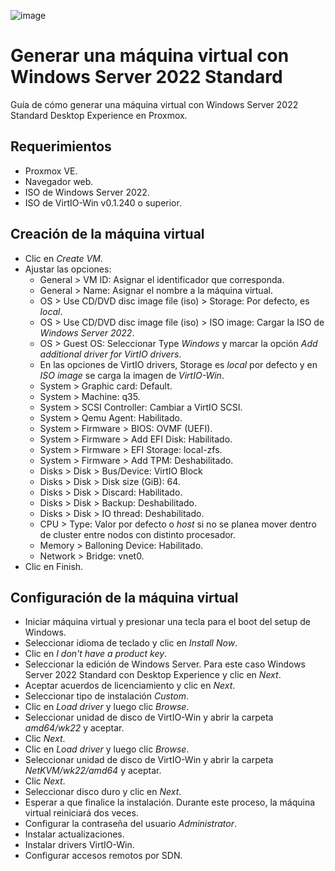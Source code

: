 ![image](https://github.com/vdaular/tutoriales/assets/136828149/a34a86a2-6bf3-4ebc-ba89-e9b567dfd0b1)

# Generar una máquina virtual con Windows Server 2022 Standard

Guía de cómo generar una máquina virtual con Windows Server 2022 Standard Desktop Experience en Proxmox.

## Requerimientos
- Proxmox VE.
- Navegador web.
- ISO de Windows Server 2022.
- ISO de VirtIO-Win v0.1.240 o superior.

## Creación de la máquina virtual

- Clic en _Create VM_.
- Ajustar las opciones:
    - General > VM ID: Asignar el identificador que corresponda.
    - General > Name: Asignar el nombre a la máquina virtual.
    - OS > Use CD/DVD disc image file (iso) > Storage: Por defecto, es _local_.
    - OS > Use CD/DVD disc image file (iso) > ISO image: Cargar la ISO de _Windows Server 2022_.
    - OS > Guest OS: Seleccionar Type _Windows_ y marcar la opción _Add additional driver for VirtIO drivers_.
    - En las opciones de VirtIO drivers, Storage es _local_ por defecto y en _ISO image_ se carga la imagen de _VirtIO-Win_.
    - System > Graphic card: Default.
    - System > Machine: q35.
    - System > SCSI Controller: Cambiar a VirtIO SCSI.
    - System > Qemu Agent: Habilitado.
    - System > Firmware > BIOS: OVMF (UEFI).
    - System > Firmware > Add EFI Disk: Habilitado.
    - System > Firmware > EFI Storage: local-zfs.
    - System > Firmware > Add TPM: Deshabilitado.
    - Disks > Disk > Bus/Device: VirtIO Block
    - Disks > Disk > Disk size (GiB): 64.
    - Disks > Disk > Discard: Habilitado.
    - Disks > Disk > Backup: Deshabilitado.
    - Disks > Disk > IO thread: Deshabilitado.
    - CPU > Type: Valor por defecto o _host_ si no se planea mover dentro de cluster entre nodos con distinto procesador.
    - Memory > Balloning Device: Habilitado.
    - Network > Bridge: vnet0.
- Clic en Finish.

## Configuración de la máquina virtual

- Iniciar máquina virtual y presionar una tecla para el boot del setup de Windows.
- Seleccionar idioma de teclado y clic en _Install Now_.
- Clic en _I don't have a product key_.
- Seleccionar la edición de Windows Server. Para este caso Windows Server 2022 Standard con Desktop Experience y clic en _Next_.
- Aceptar acuerdos de licenciamiento y clic en _Next_.
- Seleccionar tipo de instalación _Custom_.
- Clic en _Load driver_ y luego clic _Browse_.
- Seleccionar unidad de disco de VirtIO-Win y abrir la carpeta _amd64/wk22_ y aceptar.
- Clic _Next_.
- Clic en _Load driver_ y luego clic _Browse_.
- Seleccionar unidad de disco de VirtIO-Win y abrir la carpeta _NetKVM/wk22/amd64_ y aceptar.
- Clic _Next_.
- Seleccionar disco duro y clic en _Next_.
- Esperar a que finalice la instalación. Durante este proceso, la máquina virtual reiniciará dos veces.
- Configurar la contraseña del usuario _Administrator_.
- Instalar actualizaciones.
- Instalar drivers VirtIO-Win.
- Configurar accesos remotos por SDN.
